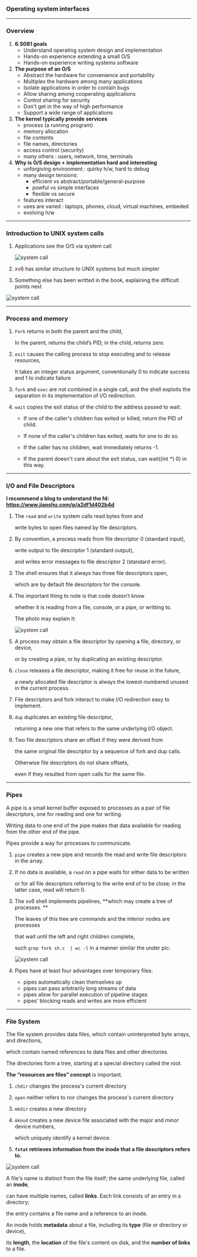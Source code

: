 ### Operating system interfaces

----

### Overview

1. **6.S081 goals**
   * Understand operating system design and implementation
   * Hands-on experience extending a small O/S
   * Hands-on experience writing systems software
2. **The purpose of an O/S**
   * Abstract the hardware for convenience and portability
   * Multiplex the hardware among many applications
   * Isolate applications in order to contain bugs
   * Allow sharing among cooperating applications
   * Control sharing for security
   * Don't get in the way of high performance
   * Support a wide range of applications
3. **The kernel typically provide services**
   * process (a running program)
   * memory allocation
   * file contents
   * file names, directories
   * access control (security)
   * many others : users, network, time, terminals
4. **Why is O/S design + implementation hard and interesting**
   * unforgiving environment : quirky h/w, hard to debug
   * many design tensions:
     * efficient vs abstract/portable/general-purpose
     * powful vs simple interfaces
     * flexible vs secure
   * features interact
   * uses are varied : laptops, phones, cloud, virtual machines, embeded
   * evolving h/w

-----

### Introduction to UNIX system calls

1. Applications see the O/S via system call

    <img src="https://raw.githubusercontent.com/Eminem-x/Learning/main/OS/pic/kernel.png" alt="system call" style="max-width: 85%;">

2. xv6 has similar structure to UNIX systems but much simpler

3. Something else has been writted in the book, explaining the difficult points next

<img src="https://raw.githubusercontent.com/Eminem-x/Learning/main/OS/pic/system%20call.png" alt="system call" style="max-width: 100%;">

----

### Process and memory

1. `Fork` returns in both the parent and the child, 

   In the parent, returns the child’s PID; in the child, returns zero.

2. `exit` causes the calling process to stop executing and to release resources,

   It takes an integer status argument, conventionally 0 to indicate success and 1 to indicate failure

3. `fork` and `exec` are not combined in a single call,
   and the shell exploits the separation in its implementation of I/O redirection.

4. `wait` copies the exit status of the child to the address passed to wait:

   * If one of the caller's children has exited or killed, return the PID of child.

   * If none of the caller's children has exited, waits for one to do so.
   * If the caller has no children, wait immediately returns -1.
   * If the parent doesn't care about the exit status, can wait((int *) 0) in this way.

----

### I/O and File Descriptors

**I recommend a blog to understand the fd: https://www.jianshu.com/p/a2df1d402b4d**

1. The `read` and `write` system calls read bytes from and 

   write bytes to open files named by file descriptors.

2. By convention, a process reads from file descriptor 0 (standard input),

   write output to file descriptor 1 (standard output),

   and writes error messages to file descriptor 2 (standard error).

3. The shell ensures that it always has three file descriptors open,

   which are by default file descriptors for the console.

4. The important thing to note is that code doesn’t know 

   whether it is reading from a file, console, or a pipe, or writting to.

   The photo may explain it:

    <img src="https://raw.githubusercontent.com/Eminem-x/Learning/main/OS/pic/fd.png" alt="system call" style="max-width: 100%;">

5. A process may obtain a file descriptor by opening a file, directory, or device,

   or by creating a pipe, or by duplicating an existing descriptor.

6. `close` releases a file descriptor, making it free for reuse in the future,

   a newly allocated file descriptor is always the lowest-numbered unused in the current process.

7. File descriptors and fork interact to make I/O redirection easy to implement.

8. `dup` duplicates an existing file descriptor, 

   returning a new one that refers to the same underlying I/O object.

9. Two file descriptors share an offset if they were derived from 

   the same original file descriptor by a sequence of fork and dup calls. 

   Otherwise file descriptors do not share offsets, 

   even if they resulted from open calls for the same file.

----

### Pipes

A pipe is a small kernel buffer exposed to processes as a pair of file descriptors, one for reading and one for writing. 

Writing data to one end of the pipe makes that data available for reading from the other end of the pipe. 

Pipes provide a way for processes to communicate. 

1. `pipe` creates a new pipe and records the read and write file descriptors in the array.

2. If no data is available, a `read` on a pipe waits for either data to be written 

   or for all file descriptors referring to the write end of to be close; in the latter case, read will return 0.

3. The xv6 shell implements pipelines, **which may create a tree of processes. **

   The leaves of this tree are commands and the interior nodes are processes 

   that wait until the left and right children complete, 

   such `grep fork sh.c  | wc -l` in a manner similar the under pic:

    <img src="https://raw.githubusercontent.com/Eminem-x/Learning/main/OS/pic/pipe.png" alt="system call" style="max-width: 80%;">

4. Pipes have at least four advantages over temporary files:

   * pipes automatically clean themselves up
   * pipes can pass arbitrarily long streams of data
   * pipes allow for parallel execution of pipeline stages
   * pipes' blocking reads and writes are more efficient

----

### File System

The file system provides data files, which contain uninterpreted byte arrays, and directions,

which contain named references to data files and other directories.

The directories form a tree, starting at a special directory called the root.

**The “resources are files” concept** is important.

1. `chdir` changes the process's current directory

2. `open` neither refers to nor changes the process's current directory

3. `mkdir` creates a new directory

4. `mknod` creates a new device file associated with the major and minor device numbers,

   which uniquely identify a kernel device.
   
5. **`fstat` retrieves information from the inode that a file descriptors refers to.**

 <img src="https://raw.githubusercontent.com/Eminem-x/Learning/main/OS/pic/fd.png" alt="system call" style="max-width: 85%;">

A file's name is distinct from the file itself; the same underlying file, called an **inode**,

can have multiple names, called **links**. Each link consists of an entry in a directory;

the entry contains a file name and a reference to an inode.

An inode holds **metadata** about a file, including its **type** (file or directory or device),

its **length**, the **location** of the file's content on disk, and the **number of links** to a file.

   
